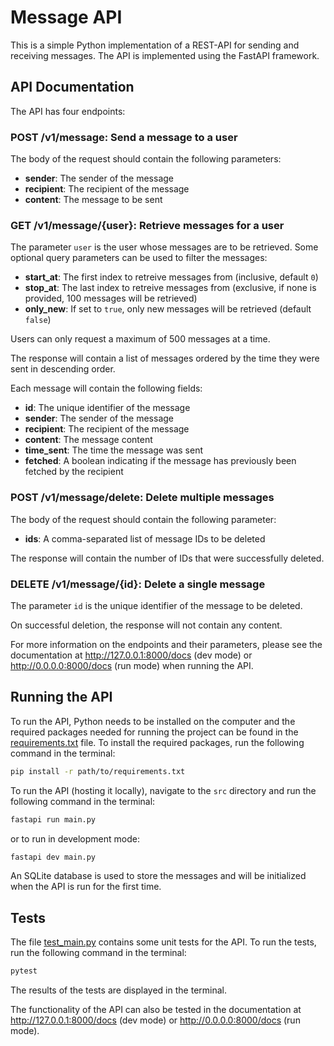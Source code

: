 
# Message API
This is a simple Python implementation of a REST-API for sending and receiving messages. The API is implemented using the FastAPI framework.

## API Documentation
The API has four endpoints:

### POST /v1/message: Send a message to a user

The body of the request should contain the following parameters:
- **sender**: The sender of the message
- **recipient**: The recipient of the message
- **content**: The message to be sent

### GET /v1/message/{user}: Retrieve messages for a user

The parameter `user` is the user whose messages are to be retrieved. Some optional query parameters can be used to filter the messages:

- **start_at**: The first index to retreive messages from (inclusive, default `0`)
- **stop_at**: The last index to retreive messages from (exclusive, if none is provided, 100 messages will be retrieved)
- **only_new**: If set to `true`, only new messages will be retrieved (default `false`)

Users can only request a maximum of 500 messages at a time.

The response will contain a list of messages ordered by the time they were sent in descending order. 

Each message will contain the following fields:
- **id**: The unique identifier of the message
- **sender**: The sender of the message
- **recipient**: The recipient of the message
- **content**: The message content
- **time_sent**: The time the message was sent
- **fetched**: A boolean indicating if the message has previously been fetched by the recipient

### POST /v1/message/delete: Delete multiple messages

The body of the request should contain the following parameter:
- **ids**: A comma-separated list of message IDs to be deleted

The response will contain the number of IDs that were successfully deleted.

### DELETE /v1/message/{id}: Delete a single message

The parameter `id` is the unique identifier of the message to be deleted.

On successful deletion, the response will not contain any content.

For more information on the endpoints and their parameters, please see the documentation at http://127.0.0.1:8000/docs (dev mode) or http://0.0.0.0:8000/docs (run mode) when running the API.


## Running the API

To run the API, Python needs to be installed on the computer and the required packages needed for running the project can be found in the [requirements.txt](src/requirements.txt) file. To install the required packages, run the following command in the terminal:

```bash
pip install -r path/to/requirements.txt
```

To run the API (hosting it locally), navigate to the `src` directory and run the following command in the terminal:

```bash
fastapi run main.py
```

or to run in development mode:

```bash
fastapi dev main.py
```

An SQLite database is used to store the messages and will be initialized when the API is run for the first time.

## Tests

The file [test_main.py](src/test_main.py) contains some unit tests for the API. To run the tests, run the following command in the terminal:

```bash
pytest
```
The results of the tests are displayed in the terminal.

The functionality of the API can also be tested in the documentation at http://127.0.0.1:8000/docs (dev mode) or http://0.0.0.0:8000/docs (run mode).